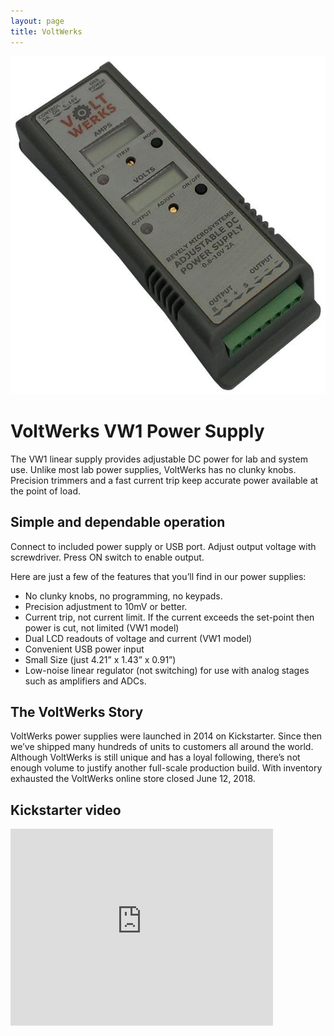 ```yaml
---
layout: page
title: VoltWerks
---
```


![image](assets/images/VW1_Front_Photo_540x.jpg)

# VoltWerks VW1 Power Supply
The VW1 linear supply provides adjustable DC power for lab and system use. Unlike most lab power supplies, VoltWerks has no clunky knobs.  Precision trimmers and a fast current trip keep accurate power available at the point of load.

## Simple and dependable operation

Connect to included power supply or USB port. Adjust output voltage with screwdriver. Press ON switch to enable output.

Here are just a few of the features that you’ll find in our power supplies:

* No clunky knobs, no programming, no keypads.
* Precision adjustment to 10mV or better.
* Current trip, not current limit. If the current exceeds the set-point then power is cut, not limited (VW1 model)
* Dual LCD readouts of voltage and current (VW1 model)
* Convenient USB power input
* Small Size (just 4.21” x 1.43” x 0.91”)
* Low-noise linear regulator (not switching) for use with analog stages such as amplifiers and ADCs.

## The VoltWerks Story
VoltWerks power supplies were launched in 2014 on Kickstarter. Since then we’ve shipped many hundreds of units to customers all around the world.  Although VoltWerks is still unique and has a loyal following, there’s not enough volume to justify another full-scale production build. With inventory exhausted the VoltWerks online store closed June 12, 2018.

## Kickstarter video
<iframe width="420" height="315" src="http://www.youtube.com/embed/WNYGvvu0I5E" frameborder="0" allowfullscreen></iframe>
